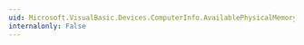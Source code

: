 ```yaml
---
uid: Microsoft.VisualBasic.Devices.ComputerInfo.AvailablePhysicalMemory
internalonly: False
---
```

